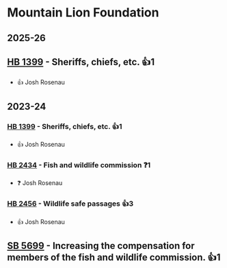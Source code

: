 # Mountain Lion Foundation
## 2025-26

## [HB 1399](/bill/2025-26/hb/1399/) - Sheriffs, chiefs, etc. 👍1  
* 👍 Josh Rosenau

## 2023-24

### [HB 1399](/bill/2023-24/hb/1399/) - Sheriffs, chiefs, etc. 👍1  
* 👍 Josh Rosenau

### [HB 2434](/bill/2023-24/hb/2434/) - Fish and wildlife commission   ❓1
* ❓ Josh Rosenau

### [HB 2456](/bill/2023-24/hb/2456/) - Wildlife safe passages 👍3  
* 👍 Josh Rosenau

## [SB 5699](/bill/2023-24/sb/5699/) - Increasing the compensation for members of the fish and wildlife commission. 👍1  
